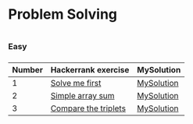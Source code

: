 <H1>Problem Solving<H1>

<H3>Easy<H3>

|Number| Hackerrank exercise | MySolution |
|------|---------------------|------------|
|1|[Solve me first](https://www.hackerrank.com/challenges/solve-me-first/problem)|[MySolution](../master/HackerrankProblemSolving/HackerrankProblemSolving/solve_me_first_easy.h)|
|2|[Simple array sum](https://www.hackerrank.com/challenges/simple-array-sum/problem)|[MySolution](..master/HackerrankProblemSolving/HackerrankProblemSolving/simple_array_sum_easy.h)|
|3|[Compare the triplets](https://www.hackerrank.com/challenges/compare-the-triplets/problem?h_r=next-challenge&h_v=zen)|[MySolution](../master/HackerrankProblemSolving/HackerrankProblemSolving/compare_the_triplets_easy.h)|




